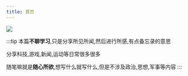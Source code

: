 ```yaml
---
title: 首页
---
```


![](/essay/1.jpg)

:::tip
本篇**不聊学习**,只是分享所见所闻,然后进行所感,有点备忘录的意思

分享科技,游戏,新闻,运动等日常很多很多

随笔嘛就是**随心所欲**,想写什么就写什么,但是不涉及政治,思想,军事等内容
:::

